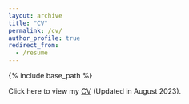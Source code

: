 ```yaml
---
layout: archive
title: "CV"
permalink: /cv/
author_profile: true
redirect_from:
  - /resume
---
```


{% include base_path %}

Click here to view my [CV](https://jimmylizheng.github.io/files/CV_Zheng_Li.pdf) (Updated in August 2023).
